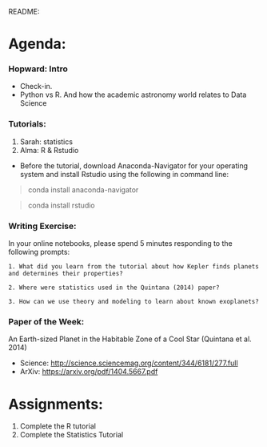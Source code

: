 README:
# Agenda:

### Hopward: Intro
- Check-in.
- Python vs R. And how the academic astronomy world relates to Data Science

    
### Tutorials:
1. Sarah: statistics
2. Alma: R & Rstudio 
- Before the tutorial, download Anaconda-Navigator for your operating system and install Rstudio using the following in command line:
> conda install anaconda-navigator

> conda install rstudio

### Writing Exercise: 
In your online notebooks, please spend 5 minutes responding to the following prompts:

    1. What did you learn from the tutorial about how Kepler finds planets and determines their properties?
    
    2. Where were statistics used in the Quintana (2014) paper?
    
    3. How can we use theory and modeling to learn about known exoplanets?


### Paper of the Week:
An Earth-sized Planet in the Habitable Zone of a Cool Star (Quintana et al. 2014)
 * Science: http://science.sciencemag.org/content/344/6181/277.full
 * ArXiv: https://arxiv.org/pdf/1404.5667.pdf


# Assignments:

1. Complete the R tutorial
2. Complete the Statistics Tutorial
